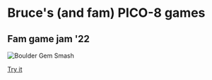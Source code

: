 # Bruce's (and fam) PICO-8 games

## Fam game jam '22

 ![Boulder Gem Smash](bouldergemsmash.map.phg)
 
 [Try it](bouldergemsmash.html)